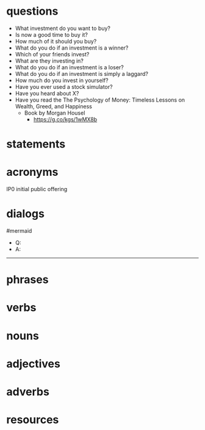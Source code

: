 # questions
* What investment do you want to buy?
* Is now a good time to buy it?
* How much of it should you buy?
* What do you do if an investment is a winner?
* Which of your friends invest?
* What are they investing in?
* What do you do if an investment is a loser?
* What do you do if an investment is simply a laggard?
* How much do you invest in yourself?
* Have you ever used a stock simulator?
* Have you heard about X?
* Have you read the The Psychology of Money: Timeless Lessons on Wealth, Greed, and Happiness
	* Book by Morgan Housel
		* https://g.co/kgs/1wMX8b

# statements

# acronyms
IP0 initial public offering


# dialogs
#mermaid 

- Q:
- A:

---

# phrases

# verbs

# nouns

# adjectives

# adverbs

# resources

